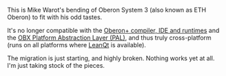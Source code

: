 This is Mike Warot's bending of Oberon System 3 (also known as ETH Oberon) to fit with his odd tastes.

It's no longer compatible with the [Oberon+ compiler, IDE and runtimes](https://github.com/rochus-keller/Oberon/blob/master/README.md) and the [OBX Platform Abstraction Layer (PAL)](https://github.com/rochus-keller/Oberon/tree/master/runtime/Pal), and thus truly cross-platform (runs on all platforms where [LeanQt](https://github.com/rochus-keller/LeanQt) is available). 

The migration is just starting, and highly broken. Nothing works yet at all. I'm just taking stock of the pieces.

